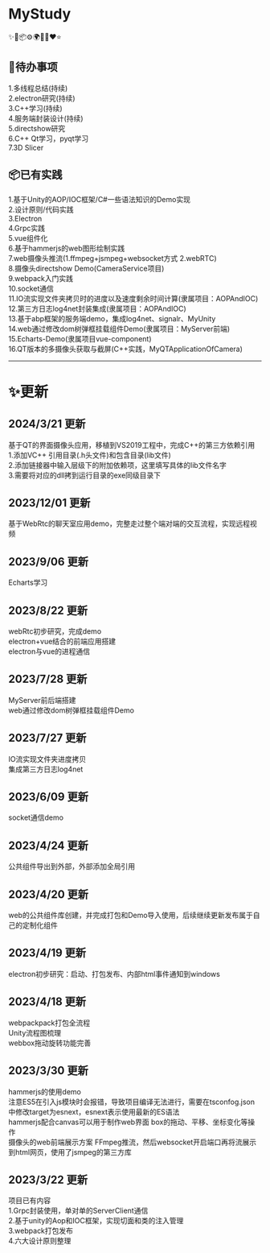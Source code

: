 # MyStudy 
✨🌈📦⚙️🌍🎨🔨❤️⭐

## 🔨待办事项      
1.多线程总结(持续)    
2.electron研究(持续)        
3.C++学习(持续)  
4.服务端封装设计(持续)     
5.directshow研究  
6.C++ Qt学习，pyqt学习  
7.3D Slicer

## 📦已有实践
1.基于Unity的AOP/IOC框架/C#一些语法知识的Demo实现  
2.设计原则/代码实践  
3.Electron     
4.Grpc实践  
5.vue组件化  
6.基于hammerjs的web图形绘制实践  
7.web摄像头推流(1.ffmpeg+jsmpeg+websocket方式 2.webRTC)  
8.摄像头directshow Demo(CameraService项目)  
9.webpack入门实践   
10.socket通信  
11.IO流实现文件夹拷贝时的进度以及速度剩余时间计算(隶属项目：AOPAndIOC)  
12.第三方日志log4net封装集成(隶属项目：AOPAndIOC)  
13.基于abp框架的服务端demo，集成log4net、signalr、MyUnity  
14.web通过修改dom树弹框挂载组件Demo(隶属项目：MyServer前端)  
15.Echarts-Demo(隶属项目vue-component)  
16.QT版本的多摄像头获取与截屏(C++实践，MyQTApplicationOfCamera)

---------------------------------------------------
# ✨更新
## 2024/3/21 更新  
基于QT的界面摄像头应用，移植到VS2019工程中，完成C++的第三方依赖引用  
1.添加VC++ 引用目录(.h头文件)和包含目录(lib文件)  
2.添加链接器中输入层级下的附加依赖项，这里填写具体的lib文件名字  
3.需要将对应的dll拷到运行目录的exe同级目录下

## 2023/12/01 更新  
基于WebRtc的聊天室应用demo，完整走过整个端对端的交互流程，实现远程视频

## 2023/9/06 更新  
Echarts学习

## 2023/8/22 更新  
webRtc初步研究，完成demo  
electron+vue结合的前端应用搭建  
electron与vue的进程通信

## 2023/7/28 更新  
MyServer前后端搭建  
web通过修改dom树弹框挂载组件Demo

## 2023/7/27 更新  
IO流实现文件夹进度拷贝  
集成第三方日志log4net

## 2023/6/09 更新  
socket通信demo

## 2023/4/24 更新
公共组件导出到外部，外部添加全局引用

## 2023/4/20 更新
web的公共组件库创建，并完成打包和Demo导入使用，后续继续更新发布属于自己的定制化组件

## 2023/4/19 更新
electron初步研究：启动、打包发布、内部html事件通知到windows

## 2023/4/18 更新
webpackpack打包全流程  
Unity流程图梳理  
webbox拖动旋转功能完善

## 2023/3/30 更新
hammerjs的使用demo  
注意ES5在引入js模块时会报错，导致项目编译无法进行，需要在tsconfog.json中修改target为esnext，esnext表示使用最新的ES语法  
hammerjs配合canvas可以用于制作web界面 box的拖动、平移、坐标变化等操作  
摄像头的web前端展示方案
FFmpeg推流，然后websocket开启端口再将流展示到html网页，使用了jsmpeg的第三方库

## 2023/3/22 更新  
项目已有内容  
1.Grpc封装使用，单对单的ServerClient通信  
2.基于unity的Aop和IOC框架，实现切面和类的注入管理  
3.webpack打包发布  
4.六大设计原则整理  

